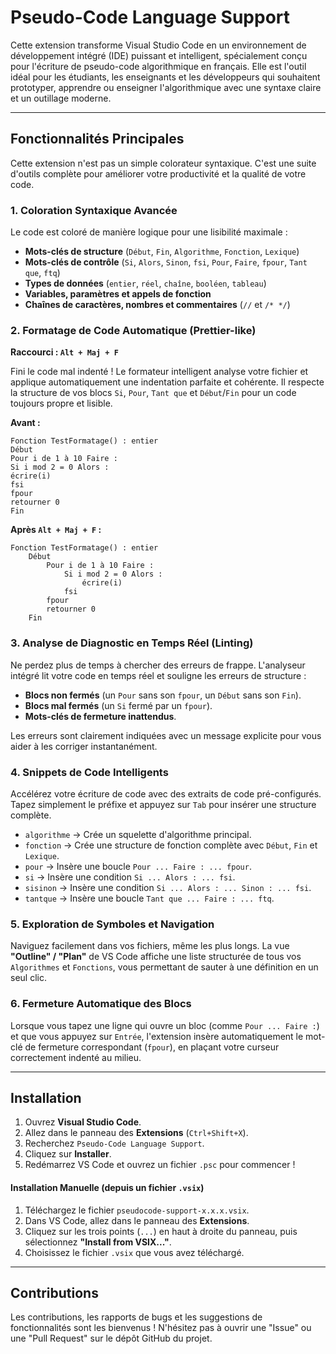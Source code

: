 # Pseudo-Code Language Support

Cette extension transforme Visual Studio Code en un environnement de développement intégré (IDE) puissant et intelligent, spécialement conçu pour l'écriture de pseudo-code algorithmique en français. Elle est l'outil idéal pour les étudiants, les enseignants et les développeurs qui souhaitent prototyper, apprendre ou enseigner l'algorithmique avec une syntaxe claire et un outillage moderne.

 <!-- Vous pouvez créer une capture d'écran de l'extension et remplacer ce lien -->

---

## Fonctionnalités Principales

Cette extension n'est pas un simple colorateur syntaxique. C'est une suite d'outils complète pour améliorer votre productivité et la qualité de votre code.

### 1. Coloration Syntaxique Avancée
Le code est coloré de manière logique pour une lisibilité maximale :
- **Mots-clés de structure** (`Début`, `Fin`, `Algorithme`, `Fonction`, `Lexique`)
- **Mots-clés de contrôle** (`Si`, `Alors`, `Sinon`, `fsi`, `Pour`, `Faire`, `fpour`, `Tant que`, `ftq`)
- **Types de données** (`entier`, `réel`, `chaîne`, `booléen`, `tableau`)
- **Variables, paramètres et appels de fonction**
- **Chaînes de caractères, nombres et commentaires** (`//` et `/* */`)

### 2. Formatage de Code Automatique (Prettier-like)
**Raccourci : `Alt + Maj + F`**

Fini le code mal indenté ! Le formateur intelligent analyse votre fichier et applique automatiquement une indentation parfaite et cohérente. Il respecte la structure de vos blocs `Si`, `Pour`, `Tant que` et `Début`/`Fin` pour un code toujours propre et lisible.

**Avant :**
```psc
Fonction TestFormatage() : entier
Début
Pour i de 1 à 10 Faire :
Si i mod 2 = 0 Alors :
écrire(i)
fsi
fpour
retourner 0
Fin
```

**Après `Alt + Maj + F` :**
```psc
Fonction TestFormatage() : entier
    Début
        Pour i de 1 à 10 Faire :
            Si i mod 2 = 0 Alors :
                écrire(i)
            fsi
        fpour
        retourner 0
    Fin
```

### 3. Analyse de Diagnostic en Temps Réel (Linting)
Ne perdez plus de temps à chercher des erreurs de frappe. L'analyseur intégré lit votre code en temps réel et souligne les erreurs de structure :
- **Blocs non fermés** (un `Pour` sans son `fpour`, un `Début` sans son `Fin`).
- **Blocs mal fermés** (un `Si` fermé par un `fpour`).
- **Mots-clés de fermeture inattendus**.

Les erreurs sont clairement indiquées avec un message explicite pour vous aider à les corriger instantanément.

### 4. Snippets de Code Intelligents
Accélérez votre écriture de code avec des extraits de code pré-configurés. Tapez simplement le préfixe et appuyez sur `Tab` pour insérer une structure complète.
- `algorithme` → Crée un squelette d'algorithme principal.
- `fonction` → Crée une structure de fonction complète avec `Début`, `Fin` et `Lexique`.
- `pour` → Insère une boucle `Pour ... Faire : ... fpour`.
- `si` → Insère une condition `Si ... Alors : ... fsi`.
- `sisinon` → Insère une condition `Si ... Alors : ... Sinon : ... fsi`.
- `tantque` → Insère une boucle `Tant que ... Faire : ... ftq`.

### 5. Exploration de Symboles et Navigation
Naviguez facilement dans vos fichiers, même les plus longs. La vue **"Outline" / "Plan"** de VS Code affiche une liste structurée de tous vos `Algorithmes` et `Fonctions`, vous permettant de sauter à une définition en un seul clic.

### 6. Fermeture Automatique des Blocs
Lorsque vous tapez une ligne qui ouvre un bloc (comme `Pour ... Faire :`) et que vous appuyez sur `Entrée`, l'extension insère automatiquement le mot-clé de fermeture correspondant (`fpour`), en plaçant votre curseur correctement indenté au milieu.

---

## Installation

1.  Ouvrez **Visual Studio Code**.
2.  Allez dans le panneau des **Extensions** (`Ctrl+Shift+X`).
3.  Recherchez `Pseudo-Code Language Support`.
4.  Cliquez sur **Installer**.
5.  Redémarrez VS Code et ouvrez un fichier `.psc` pour commencer !

#### Installation Manuelle (depuis un fichier `.vsix`)
1.  Téléchargez le fichier `pseudocode-support-x.x.x.vsix`.
2.  Dans VS Code, allez dans le panneau des **Extensions**.
3.  Cliquez sur les trois points (`...`) en haut à droite du panneau, puis sélectionnez **"Install from VSIX..."**.
4.  Choisissez le fichier `.vsix` que vous avez téléchargé.

---

## Contributions

Les contributions, les rapports de bugs et les suggestions de fonctionnalités sont les bienvenus ! N'hésitez pas à ouvrir une "Issue" ou une "Pull Request" sur le dépôt GitHub du projet.

